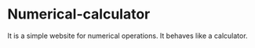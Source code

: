 # Numerical-calculator
It is a simple website for numerical operations. It behaves like a calculator.

